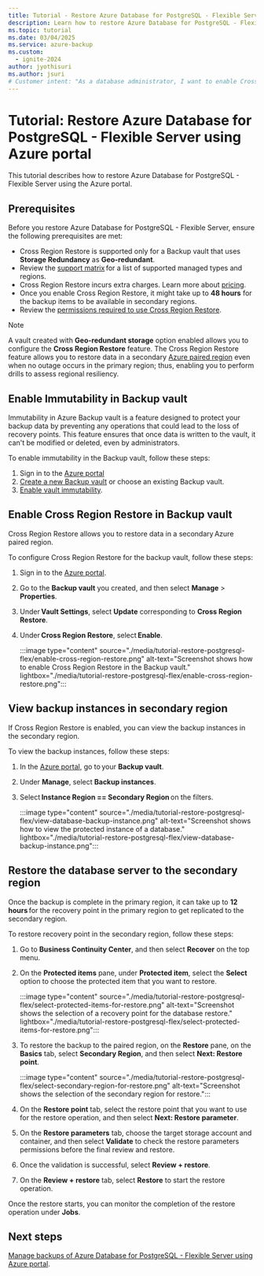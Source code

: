 ```yaml
---
title: Tutorial - Restore Azure Database for PostgreSQL - Flexible Server using Azure portal
description: Learn how to restore Azure Database for PostgreSQL - Flexible Server using Azure portal.
ms.topic: tutorial
ms.date: 03/04/2025
ms.service: azure-backup
ms.custom:
  - ignite-2024
author: jyothisuri
ms.author: jsuri
# Customer intent: "As a database administrator, I want to enable Cross Region Restore for Azure Database for PostgreSQL, so that I can ensure data recovery and perform resiliency drills in a secondary region."
---
```


# Tutorial: Restore Azure Database for PostgreSQL - Flexible Server using Azure portal

This tutorial describes how to restore Azure Database for PostgreSQL - Flexible Server using the Azure portal. 

## Prerequisites

Before you restore Azure Database for PostgreSQL - Flexible Server, ensure the following prerequisites are met:

- Cross Region Restore is supported only for a Backup vault that uses **Storage Redundancy** as **Geo-redundant**.
- Review the [support matrix](backup-azure-database-postgresql-flex-support-matrix.md) for a list of supported managed types and regions.
- Cross Region Restore incurs extra charges. Learn more about [pricing](https://azure.microsoft.com/pricing/details/backup/).
- Once you enable Cross Region Restore, it might take up to **48 hours** for the backup items to be available in secondary regions.
- Review the [permissions required to use Cross Region Restore](backup-rbac-rs-vault.md#minimum-role-requirements-for-azure-vm-backup). 

>[!Note]
>A vault created with **Geo-redundant storage** option enabled allows you to configure the **Cross Region Restore** feature. The Cross Region Restore feature allows you to restore data in a secondary [Azure paired region](/azure/availability-zones/cross-region-replication-azure) even when no outage occurs in the primary region; thus, enabling you to perform drills to assess regional resiliency. 

## Enable Immutability in Backup vault

Immutability in Azure Backup vault is a feature designed to protect your backup data by preventing any operations that could lead to the loss of recovery points. This feature ensures that once data is written to the vault, it can't be modified or deleted, even by administrators.

To enable immutability in the Backup vault, follow these steps:

1. Sign in to the [Azure portal](https://portal.azure.com/)
2.	[Create a new Backup vault](create-manage-backup-vault.md#create-backup-vault) or choose an existing Backup vault.
3.	[Enable vault immutability](backup-azure-immutable-vault-how-to-manage.md?tabs=backup-vault#enable-immutable-vault).

## Enable Cross Region Restore in Backup vault

Cross Region Restore allows you to restore data in a secondary Azure paired region. 

To configure Cross Region Restore for the backup vault, follow these steps:

1. Sign in to the [Azure portal](https://portal.azure.com/).
2. Go to the **Backup vault** you created, and then select **Manage** > **Properties**.
3. Under **Vault Settings**, select **Update** corresponding to **Cross Region Restore**.
4. Under **Cross Region Restore**, select **Enable**.

   :::image type="content" source="./media/tutorial-restore-postgresql-flex/enable-cross-region-restore.png" alt-text="Screenshot shows how to enable Cross Region Restore in the Backup vault." lightbox="./media/tutorial-restore-postgresql-flex/enable-cross-region-restore.png":::

## View backup instances in secondary region

If Cross Region Restore is enabled, you can view the backup instances in the secondary region.

To view the backup instances, follow these steps:

1. In the [Azure portal](https://portal.azure.com/), go to your **Backup vault**.
2. Under **Manage**, select **Backup instances**.
3. Select **Instance Region == Secondary Region** on the filters.

   :::image type="content" source="./media/tutorial-restore-postgresql-flex/view-database-backup-instance.png" alt-text="Screenshot shows how to view the protected instance of a database." lightbox="./media/tutorial-restore-postgresql-flex/view-database-backup-instance.png":::

## Restore the database server to the secondary region

Once the backup is complete in the primary region, it can take up to **12 hours** for the recovery point in the primary region to get replicated to the secondary region.


To restore recovery point in the secondary region, follow these steps:

1. Go to **Business Continuity Center**, and then select **Recover** on the top menu.
2. On the **Protected items** pane, under **Protected item**, select the **Select** option to choose the protected item that you want to restore.

   :::image type="content" source="./media/tutorial-restore-postgresql-flex/select-protected-items-for-restore.png" alt-text="Screenshot shows the selection of a recovery point for the database restore." lightbox="./media/tutorial-restore-postgresql-flex/select-protected-items-for-restore.png":::

3. To restore the backup to the paired region, on the **Restore** pane, on the **Basics** tab, select **Secondary Region**, and then select **Next: Restore point**.

   :::image type="content" source="./media/tutorial-restore-postgresql-flex/select-secondary-region-for-restore.png" alt-text="Screenshot shows the selection of the secondary region for restore.":::

4. On the **Restore point** tab, select the restore point that you want to use for the restore operation, and then select **Next: Restore parameter**.
5. On the **Restore parameters** tab, choose the target storage account and container, and then select **Validate** to check the restore parameters permissions before the final review and restore.
6. Once the validation is successful, select **Review + restore**.
7. On the **Review + restore** tab, select **Restore** to start the restore operation.

Once the restore starts, you can monitor the completion of the restore operation under **Jobs**.


## Next steps

[Manage backups of Azure Database for PostgreSQL - Flexible Server using Azure portal](backup-azure-database-postgresql-flex-manage.md).